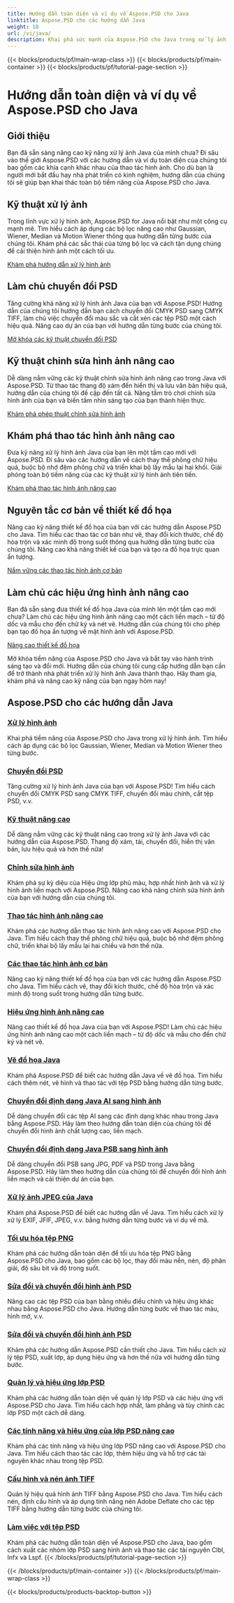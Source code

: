 ```yaml
---
title: Hướng dẫn toàn diện và ví dụ về Aspose.PSD cho Java
linktitle: Aspose.PSD cho các hướng dẫn Java
weight: 10
url: /vi/java/
description: Khai phá sức mạnh của Aspose.PSD cho Java trong xử lý ảnh! Các bộ lọc chính như Gaussian, Wiener, Median và Motion Wiener với hướng dẫn từng bước.
---
```


{{< blocks/products/pf/main-wrap-class >}}
{{< blocks/products/pf/main-container >}}
{{< blocks/products/pf/tutorial-page-section >}}

# Hướng dẫn toàn diện và ví dụ về Aspose.PSD cho Java


## Giới thiệu

Bạn đã sẵn sàng nâng cao kỹ năng xử lý ảnh Java của mình chưa? Đi sâu vào thế giới Aspose.PSD với các hướng dẫn và ví dụ toàn diện của chúng tôi bao gồm các khía cạnh khác nhau của thao tác hình ảnh. Cho dù bạn là người mới bắt đầu hay nhà phát triển có kinh nghiệm, hướng dẫn của chúng tôi sẽ giúp bạn khai thác toàn bộ tiềm năng của Aspose.PSD cho Java.

## Kỹ thuật xử lý ảnh

Trong lĩnh vực xử lý hình ảnh, Aspose.PSD for Java nổi bật như một công cụ mạnh mẽ. Tìm hiểu cách áp dụng các bộ lọc nâng cao như Gaussian, Wiener, Median và Motion Wiener thông qua hướng dẫn từng bước của chúng tôi. Khám phá các sắc thái của từng bộ lọc và cách tận dụng chúng để cải thiện hình ảnh một cách tối ưu.

[Khám phá hướng dẫn xử lý hình ảnh](./image-processing/)

## Làm chủ chuyển đổi PSD

Tăng cường khả năng xử lý hình ảnh Java của bạn với Aspose.PSD! Hướng dẫn của chúng tôi hướng dẫn bạn cách chuyển đổi CMYK PSD sang CMYK TIFF, làm chủ việc chuyển đổi màu sắc và cắt xén các tệp PSD một cách hiệu quả. Nâng cao dự án của bạn với hướng dẫn từng bước của chúng tôi.

[Mở khóa các kỹ thuật chuyển đổi PSD](./psd-conversion/)

## Kỹ thuật chỉnh sửa hình ảnh nâng cao

Dễ dàng nắm vững các kỹ thuật chỉnh sửa hình ảnh nâng cao trong Java với Aspose.PSD. Từ thao tác thang độ xám đến hiển thị và lưu văn bản hiệu quả, hướng dẫn của chúng tôi đề cập đến tất cả. Nâng tầm trò chơi chỉnh sửa hình ảnh của bạn và biến tầm nhìn sáng tạo của bạn thành hiện thực.

[Khám phá phép thuật chỉnh sửa hình ảnh](./image-editing/)

## Khám phá thao tác hình ảnh nâng cao

Đưa kỹ năng xử lý hình ảnh Java của bạn lên một tầm cao mới với Aspose.PSD. Đi sâu vào các hướng dẫn về cách thay thế phông chữ hiệu quả, buộc bộ nhớ đệm phông chữ và triển khai bộ lấy mẫu lại hai khối. Giải phóng toàn bộ tiềm năng của các kỹ thuật xử lý hình ảnh tiên tiến.

[Khám phá thao tác hình ảnh nâng cao](./advanced-image-manipulation/)

## Nguyên tắc cơ bản về thiết kế đồ họa

Nâng cao kỹ năng thiết kế đồ họa của bạn với các hướng dẫn Aspose.PSD cho Java. Tìm hiểu các thao tác cơ bản như vẽ, thay đổi kích thước, chế độ hòa trộn và xác minh độ trong suốt thông qua hướng dẫn từng bước của chúng tôi. Nâng cao khả năng thiết kế của bạn và tạo ra đồ họa trực quan ấn tượng.

[Nắm vững các thao tác hình ảnh cơ bản](./basic-image-operations/)

## Làm chủ các hiệu ứng hình ảnh nâng cao

Bạn đã sẵn sàng đưa thiết kế đồ họa Java của mình lên một tầm cao mới chưa? Làm chủ các hiệu ứng hình ảnh nâng cao một cách liền mạch – từ độ dốc và mẫu cho đến chữ ký và nét vẽ. Hướng dẫn của chúng tôi cho phép bạn tạo đồ họa ấn tượng về mặt hình ảnh với Aspose.PSD.

[Nâng cao thiết kế đồ họa](./advanced-image-effects/)

Mở khóa tiềm năng của Aspose.PSD cho Java và bắt tay vào hành trình sáng tạo và đổi mới. Hướng dẫn của chúng tôi cung cấp hướng dẫn bạn cần để trở thành nhà phát triển xử lý hình ảnh Java thành thạo. Hãy tham gia, khám phá và nâng cao kỹ năng của bạn ngay hôm nay!
## Aspose.PSD cho các hướng dẫn Java
### [Xử lý hình ảnh](./image-processing/)
Khai phá tiềm năng của Aspose.PSD cho Java trong xử lý hình ảnh. Tìm hiểu cách áp dụng các bộ lọc Gaussian, Wiener, Median và Motion Wiener theo từng bước.
### [Chuyển đổi PSD](./psd-conversion/)
Tăng cường xử lý hình ảnh Java của bạn với Aspose.PSD! Tìm hiểu cách chuyển đổi CMYK PSD sang CMYK TIFF, chuyển đổi màu chính, cắt tệp PSD, v.v. 
### [Kỹ thuật nâng cao](./advanced-techniques/)
Dễ dàng nắm vững các kỹ thuật nâng cao trong xử lý ảnh Java với các hướng dẫn của Aspose.PSD. Thang độ xám, tải, chuyển đổi, hiển thị văn bản, lưu hiệu quả và hơn thế nữa!
### [Chỉnh sửa hình ảnh](./image-editing/)
Khám phá sự kỳ diệu của Hiệu ứng lớp phủ màu, hợp nhất hình ảnh và xử lý hình ảnh liền mạch với Aspose.PSD. Nâng cao khả năng chỉnh sửa hình ảnh của bạn với hướng dẫn của chúng tôi.
### [Thao tác hình ảnh nâng cao](./advanced-image-manipulation/)
Khám phá các hướng dẫn thao tác hình ảnh nâng cao với Aspose.PSD cho Java. Tìm hiểu cách thay thế phông chữ hiệu quả, buộc bộ nhớ đệm phông chữ, triển khai bộ lấy mẫu lại hai chiều và hơn thế nữa.
### [Các thao tác hình ảnh cơ bản](./basic-image-operations/)
Nâng cao kỹ năng thiết kế đồ họa của bạn với các hướng dẫn Aspose.PSD cho Java. Tìm hiểu cách vẽ, thay đổi kích thước, chế độ hòa trộn và xác minh độ trong suốt trong hướng dẫn từng bước.
### [Hiệu ứng hình ảnh nâng cao](./advanced-image-effects/)
Nâng cao thiết kế đồ họa Java của bạn với Aspose.PSD! Làm chủ các hiệu ứng hình ảnh nâng cao một cách liền mạch – từ độ dốc và mẫu cho đến chữ ký và nét vẽ.
### [Vẽ đồ họa Java](./java-graphics-drawing/)
Khám phá Aspose.PSD để biết các hướng dẫn Java về vẽ đồ họa. Tìm hiểu cách thêm nét, vẽ hình và thao tác với tệp PSD bằng hướng dẫn từng bước.
### [Chuyển đổi định dạng Java AI sang hình ảnh](./java-ai-to-image-format-conversion/)
Dễ dàng chuyển đổi các tệp AI sang các định dạng khác nhau trong Java bằng Aspose.PSD. Hãy làm theo hướng dẫn toàn diện của chúng tôi để chuyển đổi hình ảnh chất lượng cao, liền mạch.
### [Chuyển đổi định dạng Java PSB sang hình ảnh](./java-psb-to-image-format-conversion/)
Dễ dàng chuyển đổi PSB sang JPG, PDF và PSD trong Java bằng Aspose.PSD. Hãy làm theo hướng dẫn của chúng tôi để chuyển đổi hình ảnh liền mạch và cải thiện dự án của bạn.
### [Xử lý ảnh JPEG của Java](./java-jpeg-image-processing/)
Khám phá Aspose.PSD để biết các hướng dẫn về Java. Tìm hiểu cách xử lý xử lý EXIF, JFIF, JPEG, v.v. bằng hướng dẫn từng bước và ví dụ về mã.
### [Tối ưu hóa tệp PNG](./optimizing-png-files/)
Khám phá các hướng dẫn toàn diện để tối ưu hóa tệp PNG bằng Aspose.PSD cho Java, bao gồm các bộ lọc, thay đổi màu nền, nén, độ phân giải, độ sâu bit và độ trong suốt.
### [Sửa đổi và chuyển đổi hình ảnh PSD](./modifying-converting-psd-images/)
Nâng cao các tệp PSD của bạn bằng nhiều điều chỉnh và hiệu ứng khác nhau bằng Aspose.PSD cho Java. Hướng dẫn từng bước về thao tác màu, hình mờ, v.v.
### [Sửa đổi và chuyển đổi hình ảnh PSD](./psd-image-modification-conversion/)
Khám phá các hướng dẫn Aspose.PSD cần thiết cho Java. Tìm hiểu cách xử lý tệp PSD, xuất lớp, áp dụng hiệu ứng và hơn thế nữa với hướng dẫn từng bước.
### [Quản lý và hiệu ứng lớp PSD](./psd-layer-management-effects/)
Khám phá các hướng dẫn toàn diện về quản lý lớp PSD và các hiệu ứng với Aspose.PSD cho Java. Tìm hiểu cách hợp nhất, làm phẳng và tùy chỉnh các lớp PSD một cách dễ dàng.
### [Các tính năng và hiệu ứng của lớp PSD nâng cao](./advanced-psd-layer-features-effects/)
Khám phá các tính năng và hiệu ứng lớp PSD nâng cao với Aspose.PSD cho Java. Tìm hiểu cách thao tác các lớp, thêm hiệu ứng và hỗ trợ các tài nguyên khác nhau trong tệp PSD.
### [Cấu hình và nén ảnh TIFF](./tiff-image-compression-configuration/)
Quản lý hiệu quả hình ảnh TIFF bằng Aspose.PSD cho Java. Tìm hiểu cách nén, định cấu hình và áp dụng tính năng nén Adobe Deflate cho các tệp TIFF bằng hướng dẫn từng bước của chúng tôi.
### [Làm việc với tệp PSD](./working-with-psd-files/)
Khám phá các hướng dẫn toàn diện về Aspose.PSD cho Java, bao gồm cách xuất các nhóm lớp PSD sang hình ảnh và thao tác các tài nguyên Clbl, Infx và Lspf.
{{< /blocks/products/pf/tutorial-page-section >}}

{{< /blocks/products/pf/main-container >}}
{{< /blocks/products/pf/main-wrap-class >}}

{{< blocks/products/products-backtop-button >}}
